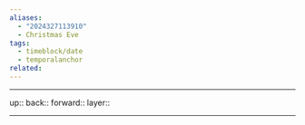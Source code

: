 ```yaml
---
aliases:
  - "2024327113910"
  - Christmas Eve
tags:
  - timeblock/date
  - temporalanchor
related:
---
```




***

up:: 
back:: 
forward:: 
layer:: 

***


